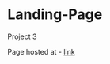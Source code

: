 # Landing-Page
Project 3

Page hosted at - [link](https://nikesh-r.github.io/Landing-Page/ "Landing Page")
